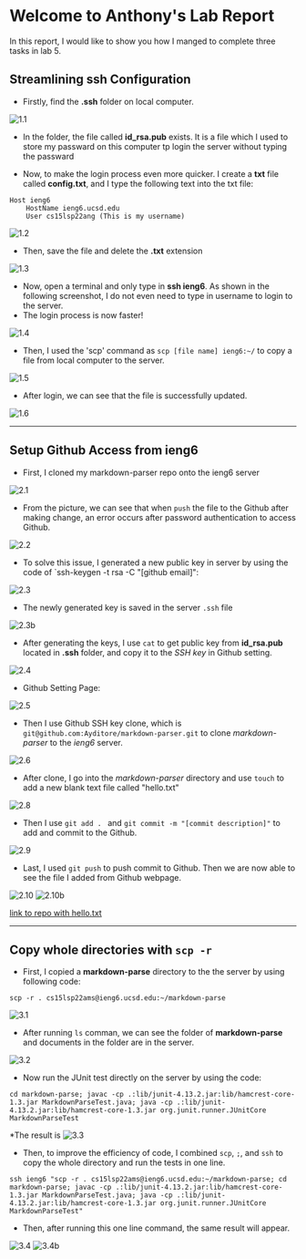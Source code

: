 # Welcome to Anthony's Lab Report

In this report, I would like to show you how I manged to complete three tasks in lab 5.  

## Streamlining ssh Configuration  

* Firstly, find the **.ssh** folder on local computer. 

![1.1](1.1-ssh_folder.png)

* In the folder, the file called **id_rsa.pub** exists. It is a file which I used to store my passward on this computer tp login the server without typing the passward  

* Now, to make the login process even more quicker. I create a **txt** file called **config.txt**, and I type the following text into the txt file:

```
Host ieng6
    HostName ieng6.ucsd.edu
    User cs15lsp22ang (This is my username)
```  

![1.2](1.2-create_config.png)

* Then, save the file and delete the **.txt** extension

![1.3](1.3-delete_extension.png)

* Now, open a terminal and only type in **ssh ieng6**. As shown in the following screenshot, I do not even need to type in username to login to the server.  
* The login process is now faster! 

![1.4](1.4-login.png)

* Then, I used the 'scp' command as `scp [file name] ieng6:~/` to copy a file from local computer to the server.

![1.5](1.5-scp.png)

* After login, we can see that the file is successfully updated.

![1.6](1.6-scp_result.png)

---
## Setup Github Access from ieng6

* First, I cloned my markdown-parser repo onto the ieng6 server

![2.1](2.1-clone.png)

* From the picture, we can see that when `push` the file to the Github after making change, an error occurs after password authentication to access Github.

![2.2](2.2-push_error_message.png)

* To solve this issue, I generated a new public key in server by using the code of `ssh-keygen -t rsa -C "[github email]":

![2.3](2.3-gen_key.png)

* The newly generated key is saved in the server `.ssh` file

![2.3b](2.3b-save_key.png)

* After generating the keys, I use `cat` to get public key from **id_rsa.pub** located in **.ssh** folder, and copy it to the *SSH key* in Github setting.

![2.4](2.4-cat.png)

* Github Setting Page:

![2.5](2.5-github_ssh.png)

* Then I use Github SSH key clone, which is `git@github.com:Ayditore/markdown-parser.git` to clone *markdown-parser* to the *ieng6* server.

![2.6](2.7-ssh_clone.png)

* After clone, I go into the *markdown-parser* directory and use `touch` to add a new blank text file called "hello.txt"

![2.8](2.8-ssh_touch.png)

* Then I use `git add . ` and `git commit -m "[commit description]"` to add and commit to the Github.

![2.9](2.9-ssh_add_file.png)

* Last, I used `git push` to push commit to Github. Then we are now able to see the file I added from Github webpage.

![2.10](2.10-ssh_push.png)
![2.10b](2.10b-ssh_push.png)

[link to repo with hello.txt](https://github.com/Ayditore/markdown-parser)

---
## Copy whole directories with `scp -r`
* First, I copied a **markdown-parse** directory to the the server by using following code:

```scp -r . cs15lsp22ams@ieng6.ucsd.edu:~/markdown-parse```

![3.1](3.1_scp-r.png)

* After running `ls` comman, we can see the folder of **markdown-parse** and documents in the folder are in the server.

![3.2](3.2-all_file.png)

* Now run the JUnit test directly on the server by using the code:

```cd markdown-parse; javac -cp .:lib/junit-4.13.2.jar:lib/hamcrest-core-1.3.jar MarkdownParseTest.java; java -cp .:lib/junit-4.13.2.jar:lib/hamcrest-core-1.3.jar org.junit.runner.JUnitCore MarkdownParseTest```

*The result is
![3.3](3.3-oneline.png)

* Then, to improve the efficiency of code, I combined `scp`, `;`, and `ssh` to copy the whole directory and run the tests in one line.

```ssh ieng6 "scp -r . cs15lsp22ams@ieng6.ucsd.edu:~/markdown-parse; cd markdown-parse; javac -cp .:lib/junit-4.13.2.jar:lib/hamcrest-core-1.3.jar MarkdownParseTest.java; java -cp .:lib/junit-4.13.2.jar:lib/hamcrest-core-1.3.jar org.junit.runner.JUnitCore MarkdownParseTest"```

* Then, after running this one line command, the same result will appear.

![3.4](3.4-oneline.png)
![3.4b](3.4b-oneline_result.png)